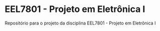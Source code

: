 # EEL7801 - Projeto em Eletrônica I

Repositório para o projeto da disciplina EEL7801 - Projeto em Eletrônica I
